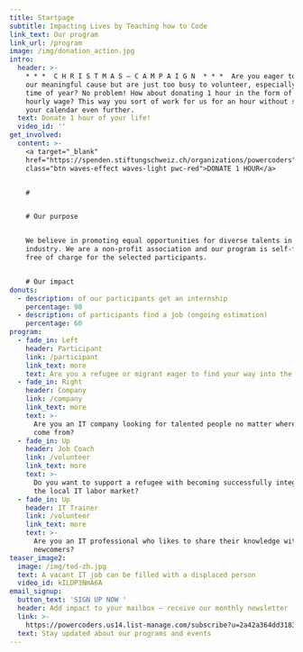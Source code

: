 ```yaml
---
title: Startpage
subtitle: Impacting Lives by Teaching how to Code
link_text: Our program
link_url: /program
image: /img/donation_action.jpg
intro:
  header: >-
    * * *  C H R I S T M A S – C A M P A I G N  * * *  Are you eager to support
    our meaningful cause but are just too busy to volunteer, especially at this
    time of year? No problem! How about donating 1 hour in the form of your
    hourly wage? This way you sort of work for us for an hour without straining
    your calendar even further.
  text: Donate 1 hour of your life!
  video_id: ''
get_involved:
  content: >-
    <a target="_blank"
    href="https://spenden.stiftungschweiz.ch/organizations/powercoders"
    class="btn waves-effect waves-light pwc-red">DONATE 1 HOUR</a>


    # 


    # Our purpose


    We believe in promoting equal opportunities for diverse talents in the IT
    industry. We are a non-profit association and our program is self-funded and
    free of charge for the selected participants. 


    # Our impact
donuts:
  - description: of our participants get an internship
    percentage: 90
  - description: of participants find a job (ongoing estimation)
    percentage: 60
program:
  - fade_in: Left
    header: Participant
    link: /participant
    link_text: more
    text: Are you a refugee or migrant eager to find your way into the IT industry?
  - fade_in: Right
    header: Company
    link: /company
    link_text: more
    text: >-
      Are you an IT company looking for talented people no matter where they
      come from?
  - fade_in: Up
    header: Job Coach
    link: /volunteer
    link_text: more
    text: >-
      Do you want to support a refugee with becoming successfully integrated in
      the local IT labor market?
  - fade_in: Up
    header: IT Trainer
    link: /volunteer
    link_text: more
    text: >-
      Are you an IT professional who likes to share their knowledge with
      newcomers?
teaser_image2:
  image: /img/ted-zh.jpg
  text: A vacant IT job can be filled with a displaced person
  video_id: kILDP3NmA6A
email_signup:
  button_text: 'SIGN UP NOW '
  header: Add impact to your mailbox – receive our monthly newsletter
  link: >-
    https://powercoders.us14.list-manage.com/subscribe?u=2a42a364dd3183e63617d355b&id=dd4d5d82f8
  text: Stay updated about our programs and events
---
```


